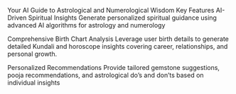 Your AI Guide to Astrological and Numerological Wisdom
Key Features
AI-Driven Spiritual Insights
Generate personalized spiritual guidance using advanced AI algorithms for astrology and numerology

Comprehensive Birth Chart Analysis
Leverage user birth details to generate detailed Kundali and horoscope insights covering career, relationships, and personal growth.

Personalized Recommendations
Provide tailored gemstone suggestions, pooja recommendations, and astrological do’s and don’ts based on individual insights
